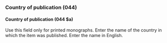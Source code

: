 ### Country of publication (044)

#### Country of publication (044 $a)
Use this field only for printed monographs. Enter the name of the country in which the item was published. Enter the name in English.
